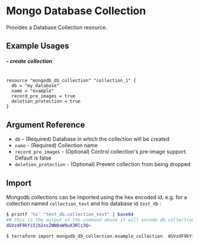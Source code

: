 # Mongo Database Collection

Provides a Database Collection resource.

## Example Usages

##### - create collection
```hcl

resource "mongodb_db_collection" "collection_1" {
  db = "my_database"
  name = "example"
  record_pre_images = true
  deletion_protection = true
}
```

## Argument Reference
* `db`   - (Required) Database in which the collection will be created
* `name` - (Required) Collection name
* `record_pre_images` - (Optional) Control collection's pre-image support. Default is false
* `deletion_protection` - (Optional) Prevent collection from being dropped


## Import

Mongodb collections can be imported using the hex encoded id, e.g. for a collection named `collection_test` and his database id `test_db` :

```sh
$ printf '%s' "test_db.collection_test" | base64
## this is the output of the command above it will encode db.collection to HEX 
dGVzdF9kYi5jb2xsZWN0aW9uX3Rlc3Q=

$ terraform import mongodb_db_collection.example_collection  dGVzdF9kYi5jb2xsZWN0aW9uX3Rlc3Q=
```